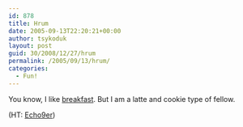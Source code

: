 ```yaml
---
id: 878
title: Hrum
date: 2005-09-13T22:20:21+00:00
author: tsykoduk
layout: post
guid: 30/2008/12/27/hrum
permalink: /2005/09/13/hrum/
categories:
  - Fun!
---
```

<p>You know, I like <a href="http://greg.nokes.name/Breakfast.wmv">breakfast</a>. But I am a latte and cookie type of fellow.</p>


<p>(HT: <a href="http://www.echo9er.net/blog/?p=166">Echo9er</a>)</p>